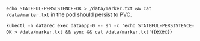 `echo STATEFUL-PERSISTENCE-OK > /data/marker.txt && cat /data/marker.txt` in the pod should persist to PVC.

`kubectl -n datarec exec dataapp-0 -- sh -c 'echo STATEFUL-PERSISTENCE-OK > /data/marker.txt && sync && cat /data/marker.txt'`{{exec}}
